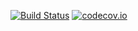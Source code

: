 [![Build Status](https://travis-ci.org/afterwise/aw-lma.svg?branch=master)](https://travis-ci.org/afterwise/aw-lma) [![codecov.io](https://codecov.io/github/afterwise/aw-lma/coverage.svg?branch=master)](https://codecov.io/github/afterwise/aw-lma?branch=master)

